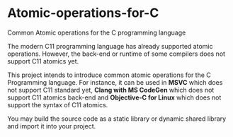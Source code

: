 # Atomic-operations-for-C
Common Atomic operations for the C programming language

The modern C11 programming language has already supported atomic operations. However, the back-end or runtime of some compilers does not support C11 atomics yet. 

This project intends to introduce common atomic operations for the C Programming language. For instance, it can be used in **MSVC** which does not support C11 standard yet, **Clang with MS CodeGen** which does not support C11 atomics back-end and **Objective-C for Linux** which does not support the syntax of C11 atomics.

You may build the source code as a static library or dynamic shared library and import it into your project.

